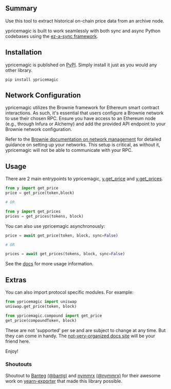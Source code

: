 ## Summary
Use this tool to extract historical on-chain price data from an archive node.

ypricemagic is built to work seamlessly with both sync and async Python codebases using the [ez-a-sync framework](https://github.com/BobTheBuidler/ez-a-sync).

## Installation
ypricemagic is published on [PyPI](https://pypi.org/). Simply install it just as you would any other library.
```
pip install ypricemagic
```

## Network Configuration
ypricemagic utilizes the Brownie framework for Ethereum smart contract interactions. As such, it's essential that users configure a Brownie network to use their chosen RPC. Ensure you have access to an Ethereum node (e.g., through Infura or Alchemy) and add the provided API endpoint to your Brownie network configuration.

Refer to the [Brownie documentation on network management](https://eth-brownie.readthedocs.io/en/stable/network-management.html) for detailed guidance on setting up your networks. This setup is critical, as without it, ypricemagic will not be able to communicate with your RPC. 

## Usage

There are 2 main entrypoints to ypricemagic, 
[y.get_price](https://bobthebuidler.github.io/ypricemagic/source/y.html#y.get_price) and [y.get_prices](https://bobthebuidler.github.io/ypricemagic/source/y.html#y.get_prices).

```python
from y import get_price
price = get_price(token,block)

# OR

from y import get_prices
prices = get_prices(tokens, block)
```

You can also use ypricemagic asynchronously:
```python
price = await get_price(token, block, sync=False)

# OR

prices = await get_prices(tokens, block, sync=False)
```

See the [docs](https://bobthebuidler.github.io/ypricemagic) for more usage information.

## Extras
You can also import protocol specific modules. For example:
```python
from ypricemagic import uniswap
uniswap.get_price(token, block)
```
```python
from ypricemagic.compound import get_price
get_price(compoundToken, block)
```
These are not 'supported' per se and are subject to change at any time. But they can come in handy. The [not-very-organized docs site](https://bobthebuidler.github.io/ypricemagic) will be your friend here.

Enjoy!


### Shoutouts
Shoutout to [Banteg](https://github.com/banteg) [(@bantg)](https://twitter.com/bantg) and [nymmrx](https://github.com/nymmrx) [(@nymmrx)](https://twitter.com/nymmrx) for their awesome work on [yearn-exporter](https://github.com/yearn/yearn-exporter) that made this library possible.
